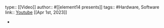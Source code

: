 type:: [[Video]]
author:: #[[element14 presents]]
tags:: #Hardware, Software
link:: [Youtube](https://www.youtube.com/watch?v=lK_LKo3MwgQ) 
[[Apr 1st, 2023]]

-